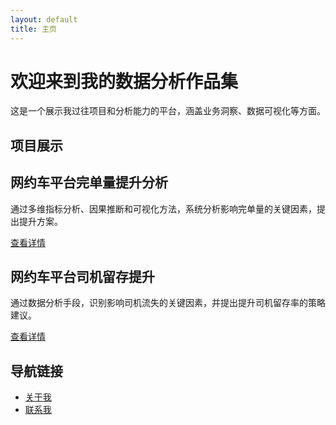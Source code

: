 ```yaml
---
layout: default
title: 主页
---
```


<h1>欢迎来到我的数据分析作品集</h1>
<p>这是一个展示我过往项目和分析能力的平台，涵盖业务洞察、数据可视化等方面。</p>

## 项目展示

<div class="card">
  <h2>网约车平台完单量提升分析</h2>
  <p>通过多维指标分析、因果推断和可视化方法，系统分析影响完单量的关键因素，提出提升方案。</p>
  <a href="projects/driver_order_analysis.md" class="button">查看详情</a>
</div>

<div class="card">
  <h2>网约车平台司机留存提升</h2>
  <p>通过数据分析手段，识别影响司机流失的关键因素，并提出提升司机留存率的策略建议。</p>
  <a href="projects/driver_retention_analysis.md" class="button">查看详情</a>
</div>

## 导航链接

<ul>
  <li><a href="about.md">关于我</a></li>
  <li><a href="contact.md">联系我</a></li>
</ul>
